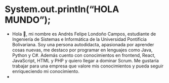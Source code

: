 # System.out.println(“HOLA MUNDO”);

- Hola 👋, mi nombre es Andrés Felipe Londoño Campos, estudiante de Ingeniería de Sistemas e Informática de la Universidad Pontificia Bolivariana. Soy una persona autodidacta, apasionada por aprender cosas nuevas, me destaco por programar en lenguajes como Java, Python y C#. Además cuento con conocimientos en frontend, React, JavaScript, HTML y PHP y  quiero llegar a dominar Scrum. Me gustaría trabajar para una empresa que valore mis conocimientos y pueda seguir enriqueciendo mi conocimiento.
- 
<!---
ApidriuC/ApidriuC is a ✨ special ✨ repository because its `README.md` (this file) appears on your GitHub profile.
You can click the Preview link to take a look at your changes.
--->

